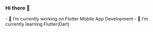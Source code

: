 ### Hi there 👋

<!--
**Somrat-H/Somrat-H** is a ✨ _special_ ✨ repository because its `README.md` (this file) appears on your GitHub profile.

Here are some ideas to get you started:
--!>
- 🔭 I’m currently working on Flutter Mobile App Development
- 🌱 I’m currently learning Flutter(Dart)

<!--
- !=#👯 I’m looking to collaborate on ...
- 🤔 I’m looking for help with ...
- 💬 Ask me about ...
- 📫 How to reach me: ...
- 😄 Pronouns: ...
- ⚡ Fun fact: ...
-->
<img src="https://komarev.com/ghpvc/?username=your-github-Somrat-H&style=flat-square&color=blue" alt=""/>
